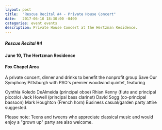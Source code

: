 ```yaml
---
layout: post
title:  "Rescue Recital #4 - Private House Concert"
date:   2017-06-10 18:30:00 -0400
categories: event events
description: Private House Concert at the Hertzman Residence.
---
```


##### Rescue Recital  #4
#### June 10, The Hertzman Residence
#### Fox Chapel Area

A private concert, dinner and drinks to benefit the nonprofit group Save Our Symphony Pittsburgh with PSO's premier woodwind quintet, featuring

Cynthia Koledo DeAlmeida (principal oboe)
Rhian Kenny (flute and principal piccolo)
Jack Howell (principal bass clarinet)
David Sogg (co-principal bassoon)
Mark Houghton (French horn)
Business casual/garden party attire suggested.

Please note: Teens and tweens who appreciate classical music and would enjoy a "grown up" party are also welcome.